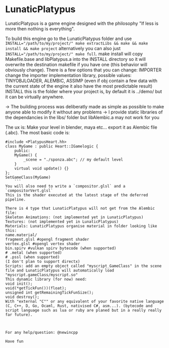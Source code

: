LunaticPlatypus
=======

LunaticPlatypus is a game engine designed with the philosophy "If less is more then nothing is everything".

To build this engine go to the LunaticPlatypus folder and use `INSTALL="/path/to/my/project/" make extractLibs && make && make install && make project` alternatively you can also just `INSTALL="/path/to/my/project/" make full`.
make install will copy Makefile.base and libPlatypus.a into the INSTALL directory so it will overwrite the destination makefile if you have one (this behavior will obviously change).
There is a few options that you can change:
IMPORTER change the importer implementation library, possible values: TINYOBJLOADER, ALEMBIC, ASSIMP (even if obj contain a few data with the current state of the engine it also have the most predictable result)
INSTALL this is the folder where your project is, by default it is ../demo/ but it can be virtually anywhere.

-> The building process was deliberatly made as simple as possible to make anyone able to modify it without any problems
-> I provide static libraries of the dependancies in the libs/ folder but libAlembic.a may not work for you



The ux is:
Make your level in blender, maya etc... export it as Alembic file (.abc).
The most basic code is:
```
#include <PlatypusHeart.hh>
class MyGame : public Heart::IGamelogic {
    public:
	MyGame() {
	    _scene = "./sponza.abc"; // my default level
	}
	virtual void update() {}
};
SetGameClass(MyGame)
    ```
You will also need to write a `compositor.glsl` and a `compositorVert.glsl`
This is the shader executed at the latest stage of the deferred pipeline.

There is 4 type that LunaticPlatypus will not get from the Alembic file:
Skeleton Animations: (not implemented yet in LunaticPlatypus)
Textures: (not implemented yet in LunaticPlatypus)
Materials: LunaticPlatypus organise material in folder looking like this:
name.material/
fragment.glsl #opengl fragment shader
vertex.glsl #opengl vertex shader
bin.spirv #vulkan spirv bytecode (when supported)
# .metal (when supported)
# .pssl (when supported)
(I don't plan to support directx)
Scripts: add an empty object called "myscript_GameClass" in the scene file and LunaticPlatypus will automatically load "myscript.gameClass/myscript.so"
This dynamic library (for now) need:
void init();
void(*getTickFun())(float);
unsigned int getRemainingTickFunSize();
void destroy();
With "external "C"" or any equivalent of your favorite native language (C, C++, D, Go, Ocaml, Rust, nativised C#, asm...). (bytecode and script language such as lua or ruby are planed but in a really really far future).



For any help/question: @newincpp

Have fun
